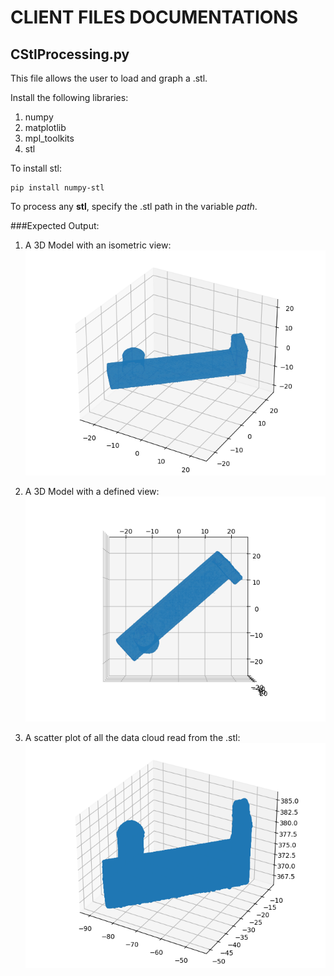 CLIENT FILES DOCUMENTATIONS
====================

CStlProcessing.py
---------------------

This file allows the user to load and graph a .stl.  

Install the following libraries:
1. numpy
2. matplotlib
3. mpl_toolkits
4. stl

To install stl:  

    pip install numpy-stl

To process any __stl__, specify the .stl path in the variable *path*.

###Expected Output:
1. A 3D Model with an isometric view:  
![Alt text](./img/Figure_1.png)

2. A 3D Model with a defined view:  
![Alt text](./img/Figure_2.png)

3. A scatter plot of all the data cloud read from the .stl:  
![Alt text](./img/Figure_3.png)  
